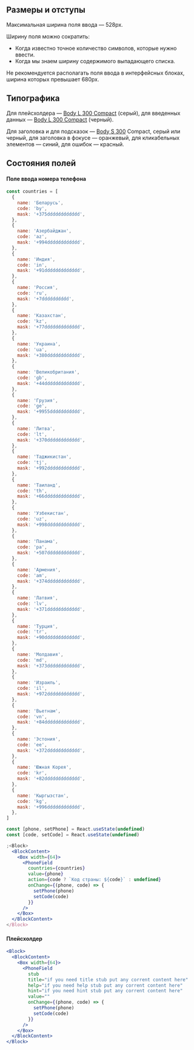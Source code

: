## Размеры и отступы

Максимальная ширина поля ввода — 528px.

Ширину поля можно сократить:

- Когда известно точное количество символов, которые нужно ввести.
- Когда мы знаем ширину содержимого выпадающего списка.

Не рекомендуется располагать поля ввода в интерфейсных блоках, ширина которых превышает 680px.

## Типографика

Для плейсхолдера — [Body L 300 Compact](#/Компоненты/Heading) (серый), для введенных данных — [Body L 300 Compact]() (черный).

Для заголовка и для подсказок — [Body S 300]() Compact, серый или черный, для заголовка в фокусе — оранжевый, для кликабельных элементов — синий, для ошибок — красный.

## Состояния полей

#### Поле ввода номера телефона

```jsx
const countries = [
  {
    name: 'Беларусь',
    code: 'by',
    mask: '+375dddddddddddd',
  },
  {
    name: 'Азербайджан',
    code: 'az',
    mask: '+994dddddddddddd',
  },
  {
    name: 'Индия',
    code: 'in',
    mask: '+91ddddddddddddd',
  },
  {
    name: 'Россия',
    code: 'ru',
    mask: '+7dddddddddd',
  },
  {
    name: 'Казахстан',
    code: 'kz',
    mask: '+77ddddddddddddd',
  },
  {
    name: 'Украина',
    code: 'ua',
    mask: '+380dddddddddddd',
  },
  {
    name: 'Великобритания',
    code: 'gb',
    mask: '+44ddddddddddddd',
  },
  {
    name: 'Грузия',
    code: 'ge',
    mask: '+9955ddddddddddd',
  },
  {
    name: 'Литва',
    code: 'lt',
    mask: '+370dddddddddddd',
  },
  {
    name: 'Таджикистан',
    code: 'tj',
    mask: '+992dddddddddddd',
  },
  {
    name: 'Таиланд',
    code: 'th',
    mask: '+66ddddddddddddd',
  },
  {
    name: 'Узбекистан',
    code: 'uz',
    mask: '+998dddddddddddd',
  },
  {
    name: 'Панама',
    code: 'pa',
    mask: '+507dddddddddddd',
  },
  {
    name: 'Армения',
    code: 'am',
    mask: '+374dddddddddddd',
  },
  {
    name: 'Латвия',
    code: 'lv',
    mask: '+371dddddddddddd',
  },
  {
    name: 'Турция',
    code: 'tr',
    mask: '+90ddddddddddddd',
  },
  {
    name: 'Молдавия',
    code: 'md',
    mask: '+373dddddddddddd',
  },
  {
    name: 'Израиль',
    code: 'il',
    mask: '+972dddddddddddd',
  },
  {
    name: 'Вьетнам',
    code: 'vn',
    mask: '+84ddddddddddddd',
  },
  {
    name: 'Эстония',
    code: 'ee',
    mask: '+372dddddddddddd',
  },
  {
    name: 'Южная Корея',
    code: 'kr',
    mask: '+82ddddddddddddd',
  },
  {
    name: 'Кыргызстан',
    code: 'kg',
    mask: '+996dddddddddddd',
  },
]

const [phone, setPhone] = React.useState(undefined)
const [code, setCode] = React.useState(undefined)

;<Block>
  <BlockContent>
    <Box width={64}>
      <PhoneField
        countries={countries}
        value={phone}
        action={code ? `Код страны: ${code}` : undefined}
        onChange={(phone, code) => {
          setPhone(phone)
          setCode(code)
        }}
      />
    </Box>
  </BlockContent>
</Block>
```

#### Плейсхолдер

```jsx
<Block>
  <BlockContent>
    <Box width={64}>
      <PhoneField
        stub
        title="if you need title stub put any corrent content here"
        help="if you need help stub put any corrent content here"
        hint="if you need hint stub put any corrent content here"
        value=""
        onChange={(phone, code) => {
          setPhone(phone)
          setCode(code)
        }}
      />
    </Box>
  </BlockContent>
</Block>
```
